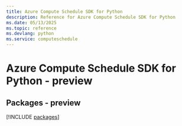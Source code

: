 ```yaml
---
title: Azure Compute Schedule SDK for Python
description: Reference for Azure Compute Schedule SDK for Python
ms.date: 05/13/2025
ms.topic: reference
ms.devlang: python
ms.service: computeschedule
---
```

# Azure Compute Schedule SDK for Python - preview
## Packages - preview
[!INCLUDE [packages](compute-schedule-index.md)]